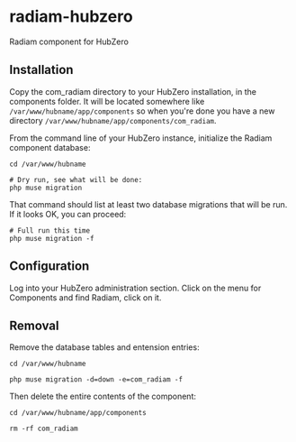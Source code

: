 # radiam-hubzero
Radiam component for HubZero

## Installation

Copy the com_radiam directory to your HubZero installation, in the components folder.  It will be located somewhere like `/var/www/hubname/app/components` so when you're done you have a new directory `/var/www/hubname/app/components/com_radiam`.

From the command line of your HubZero instance, initialize the Radiam component database:

```
cd /var/www/hubname

# Dry run, see what will be done:
php muse migration
```

That command should list at least two database migrations that will be run.  If it looks OK, you can proceed:

```
# Full run this time
php muse migration -f
```

## Configuration

Log into your HubZero administration section.  Click on the menu for Components and find Radiam, click on it.


## Removal

Remove the database tables and entension entries:

```
cd /var/www/hubname

php muse migration -d=down -e=com_radiam -f
```

Then delete the entire contents of the component:

```
cd /var/www/hubname/app/components

rm -rf com_radiam
```